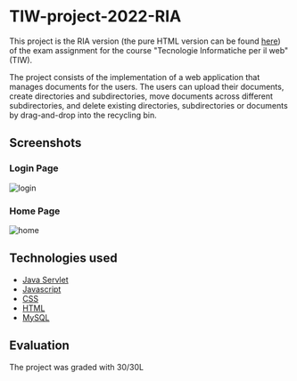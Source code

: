 # TIW-project-2022-RIA

This project is the RIA version (the pure HTML version can be found [here](https://github.com/CarloSgaravatti/TIW-project-2022-pure-HTML.git)) of the exam assignment for the course "Tecnologie Informatiche per il web" (TIW).

The project consists of the implementation of a web application that manages documents for the users. The users can upload their documents, create directories and subdirectories, move documents across different subdirectories, and delete existing directories, subdirectories or documents by drag-and-drop into the recycling bin.

## Screenshots

### Login Page
![login](https://github.com/CarloSgaravatti/TIW-project-2022-RIA/assets/58942793/62012ae5-b97e-4b45-9944-e25a739ed811)

### Home Page
![home](https://github.com/CarloSgaravatti/TIW-project-2022-RIA/assets/58942793/8056d84d-6d64-48f8-8171-0c5b7b03d367)

## Technologies used

* [Java Servlet](https://docs.oracle.com/javaee/7/tutorial/servlets.htm)
* [Javascript](https://developer.mozilla.org/en-US/docs/Web/JavaScript)
* [CSS](https://developer.mozilla.org/en-US/docs/Web/CSS)
* [HTML](https://developer.mozilla.org/en-US/docs/Web/HTML)
* [MySQL](https://www.mysql.com/)

## Evaluation

The project was graded with 30/30L


